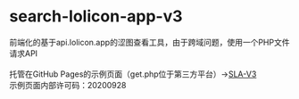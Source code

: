 # search-lolicon-app-v3
前端化的基于api.lolicon.app的涩图查看工具，由于跨域问题，使用一个PHP文件请求API<br><br>
托管在GitHub Pages的示例页面（get.php位于第三方平台）->[SLA-V3](https://sla3.moeloli.cyou/)<br>
示例页面内部许可码：20200928
